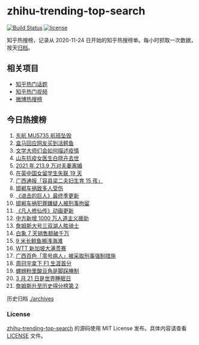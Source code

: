 # zhihu-trending-top-search

[![Build Status](https://github.com/justjavac/zhihu-trending-top-search/workflows/ci/badge.svg?branch=main)](https://github.com/justjavac/zhihu-trending-top-search/actions)
[![license](https://img.shields.io/github/license/justjavac/zhihu-trending-top-search)](https://github.com/justjavac/zhihu-trending-top-search/blob/main/LICENSE)

知乎热搜榜，记录从 2020-11-24 日开始的知乎热搜榜单。每小时抓取一次数据，按天[归档](./archives)。

## 相关项目

- [知乎热门话题](https://github.com/justjavac/zhihu-trending-hot-questions)
- [知乎热门视频](https://github.com/justjavac/zhihu-trending-hot-video)
- [微博热搜榜](https://github.com/justjavac/weibo-trending-hot-search)

## 今日热搜榜

<!-- BEGIN -->
<!-- 最后更新时间 Tue Mar 22 2022 12:09:23 GMT+0800 (China Standard Time) -->

1. [东航 MU5735 航班坠毁](https://www.zhihu.com/search?q=MU5735)
1. [盒马回应网友买到活鳄鱼](https://www.zhihu.com/search?q=盒马活鳄鱼)
1. [文学大师们会如何描述疫情](https://www.zhihu.com/search?q=疫情文学)
1. [山东抗疫女医生白晓卉去世](https://www.zhihu.com/search?q=白晓卉)
1. [2021 年 213.9 万对夫妻离婚](https://www.zhihu.com/search?q=2021年夫妻离婚)
1. [在英中国女留学生失联 19 天](https://www.zhihu.com/search?q=在英中国女学生)
1. [广西通报「容县梁二夫妇生育 15 孩」](https://www.zhihu.com/search?q=容县梁二夫妇)
1. [邯郸车祸致多人受伤](https://www.zhihu.com/search?q=邯郸车祸)
1. [《进击的巨人》最终季更新](https://www.zhihu.com/search?q=进击的巨人)
1. [邯郸车祸犯罪嫌疑人被刑事拘留](https://www.zhihu.com/search?q=邯郸车祸)
1. [《凡人修仙传》动画更新](https://www.zhihu.com/search?q=凡人修仙传)
1. [中方新增 1000 万人道主义援助](https://www.zhihu.com/search?q=人道主义援助)
1. [詹姆斯大号三双湖人胜骑士](https://www.zhihu.com/search?q=湖人)
1. [白象 7 天销售额破千万](https://www.zhihu.com/search?q=白象销售额)
1. [9 米长鲸鱼搁浅海滩](https://www.zhihu.com/search?q=大连鲸鱼搁浅)
1. [WTT 新加坡大满贯赛](https://www.zhihu.com/search?q=WTT)
1. [广西百色「零号病人」被采取刑事强制措施](https://www.zhihu.com/search?q=百色零号病人)
1. [周冠宇拿下 F1 生涯首分](https://www.zhihu.com/search?q=周冠宇)
1. [螺蛳粉里酸豆角是脚踩腌制](https://www.zhihu.com/search?q=酸豆角)
1. [3 月 21 日是世界睡眠日](https://www.zhihu.com/search?q=世界睡眠日)
1. [詹姆斯升至历史得分榜第 2](https://www.zhihu.com/search?q=詹姆斯总得分)

<!-- END -->

历史归档 [./archives](./archives)

### License

[zhihu-trending-top-search](https://github.com/justjavac/zhihu-trending-top-search)
的源码使用 MIT License 发布。具体内容请查看 [LICENSE](./LICENSE) 文件。

